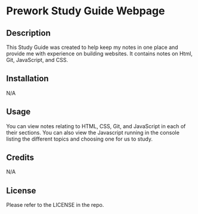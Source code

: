 # Prework Study Guide Webpage

## Description 

This Study Guide was created to help keep my notes in one place and provide me with experience on building websites. It contains notes on Html, Git, JavaScript, and CSS.

## Installation

N/A

## Usage

You can view notes relating to HTML, CSS, Git, and JavaScript in each of their sections. You can also view the Javascript running in the console listing the different topics and choosing one for us to study.

## Credits

N/A

## License

Please refer to the LICENSE in the repo.
